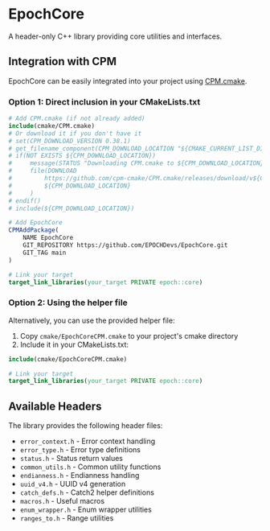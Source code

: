 # EpochCore

A header-only C++ library providing core utilities and interfaces.

## Integration with CPM

EpochCore can be easily integrated into your project using [CPM.cmake](https://github.com/cpm-cmake/CPM.cmake).

### Option 1: Direct inclusion in your CMakeLists.txt

```cmake
# Add CPM.cmake (if not already added)
include(cmake/CPM.cmake)
# Or download it if you don't have it
# set(CPM_DOWNLOAD_VERSION 0.38.1)
# get_filename_component(CPM_DOWNLOAD_LOCATION "${CMAKE_CURRENT_LIST_DIR}/cmake/CPM.cmake" ABSOLUTE)
# if(NOT EXISTS ${CPM_DOWNLOAD_LOCATION})
#     message(STATUS "Downloading CPM.cmake to ${CPM_DOWNLOAD_LOCATION}")
#     file(DOWNLOAD
#         https://github.com/cpm-cmake/CPM.cmake/releases/download/v${CPM_DOWNLOAD_VERSION}/CPM.cmake
#         ${CPM_DOWNLOAD_LOCATION}
#     )
# endif()
# include(${CPM_DOWNLOAD_LOCATION})

# Add EpochCore
CPMAddPackage(
    NAME EpochCore
    GIT_REPOSITORY https://github.com/EPOCHDevs/EpochCore.git
    GIT_TAG main
)

# Link your target
target_link_libraries(your_target PRIVATE epoch::core)
```

### Option 2: Using the helper file

Alternatively, you can use the provided helper file:

1. Copy `cmake/EpochCoreCPM.cmake` to your project's cmake directory
2. Include it in your CMakeLists.txt:

```cmake
include(cmake/EpochCoreCPM.cmake)

# Link your target
target_link_libraries(your_target PRIVATE epoch::core)
```

## Available Headers

The library provides the following header files:

- `error_context.h` - Error context handling
- `error_type.h` - Error type definitions
- `status.h` - Status return values
- `common_utils.h` - Common utility functions
- `endianness.h` - Endianness handling
- `uuid_v4.h` - UUID v4 generation
- `catch_defs.h` - Catch2 helper definitions
- `macros.h` - Useful macros
- `enum_wrapper.h` - Enum wrapper utilities
- `ranges_to.h` - Range utilities 